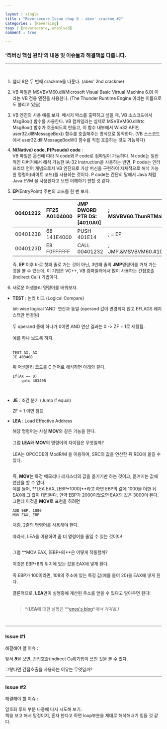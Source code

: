 ```yaml
---

layout : single
title : "Reversecore Issue chap 8 - abex' crackme #2"
categories : [Reversing]
tags : [reversecore, unsolved]
comment : true

---
```


### '리버싱 핵심 원리'의 내용 및 이슈들과 해결책을 다룹니다.


---

<br/>


1. 챕터 8은 두 번째 crackme를 다룬다. (abex' 2nd crackme)

2. VB 파일은 MSVBVM60.dll(Microsoft Visual Basic Virtual Machine 6.0) 이라는 VB 전용 엔진을 사용한다. (The Thunder Runtime Engine 이라는 이름으로도 불리고 있음)

3. VB 엔진의 사용 예를 보자. 메시지 박스를 출력하고 싶을 때, VB 소스코드에서 MsgBox() 함수를 사용한다. VB 컴파일러는 실제로 MSVBVM60.dll!rtc MsgBox() 함수가 호출되도록 만들고, 이 함수 내부에서 Win32 API인 user32.dll!MessageBox() 함수를 호출해주는 방식으로 동작한다. (VB 소스코드에서 user32.dll!MessageBoxW() 함수를 직접 호출하는 것도 가능하다)

4. **N(Native) code, P(Pseudo) code** : <br/>
  VB 파일은 옵션에 따라 N code와 P code로 컴파일이 가능하다. N code는 일반적인 디버거에서 해석 가능한 IA-32 Instruction을 사용하는 반면, P code는 인터프리터 언어 개념으로서 VB 엔진으로 가상 머신을 구현하여 자체적으로 해석 가능한 명령어(바이트 코드)를 사용하는 것이다. P code는 간단히 말해서 Java 처럼 Java EVM 을 사용한다고 보면 이해하기 편할 것 같다.

5. **EP**(EntryPoint) 주변의 코드를 한 번 보자.

	00401232 | FF25 A0104000 | JMP DWORD PTR DS:[4010A0] | ; MSVBV60.ThunRTMain
	|:------|:--------|:---------|:--------|
	00401238 | 68 141E4000 | PUSH 401E14 | ; = EP
	0040123D | E8 F0FFFFFF | CALL 00401232 | ; JMP.&MSVBVM60.#100

	즉, **EP** 이후 바로 첫째 줄로 가는 것이 아닌, 3번째 줄의 **JMP**명령어를 거쳐 가는 것을 볼 수 있는데, 이 기법은 VC++, VB 컴파일러에서 많이 사용하는 간접호출 (Indirect Call) 기법이다.


6. 새로운 어셈블리 명령어를 배워보자.

- **TEST** : 논리 비교 (Logical Compare)

  bit-wise logical 'AND' 연산과 동일 (operand 값이 변경되지 않고 EFLAGS 레지스터만 변경됨)<br/><br/>
  두 operand 중에 하나가 0이면 AND 연산 결과는 0 -> ZF = 1로 세팅됨.<br/><br/>
  예를 하나 보도록 하자.<br/><br/>

	  TEST AX, AX
	  JE 403408

  위 어셈블리 코드를 C 언어로 해석하면 아래와 같다. <br/>

	  If(AX == 0)
	      goto 403408
  <br/>
- **JE** : 조건 분기 (Jump if equal)

  ZF = 1 이면 점프

- **LEA** : Load Effective Address

  해당 명령어는 사실 **MOV**와 같은 기능을 한다. <br/><br/>
  그럼 **LEA**와 **MOV**의 명령어의 차이점은 무엇일까? <br/><br/>
  LEA는 OPCODE의 ModR/M 을 이용하여, SRC의 값을 연산한 뒤 REG에 옮길 수 있다.<br/><br/>

  즉, **MOV**는 특정 메모리나 레지스터의 값을 옮기기만 하는 것이고, 
  옮겨지는 값에 연산을 할 수 없다.<br/>
  예를 들어, **LEA EAX, [EBP+1000]**라고 하면
  EBP의 값에 1000을 더한 뒤 EAX에 그 값이 대입된다.
  만약 EBP가 2000이었으면 EAX의 값은 3000이 된다.
  그런데 이것을 **MOV**로 표현을 하려면<br/>

	  ADD EBP, 1000
	  MOV EAX, EBP

  처럼, 2줄의 명령어를 사용해야 한다.<br/><br/>
  따라서, LEA를 이용하여 좀 더 명령어를 줄일 수 있는 것이다!<br/><br/>

  그럼 **MOV EAX, [EBP+8]**은 어떻게 작동할까?<br/><br/>
  이것은 EBP+8의 위치에 있는 값을 EAX에 넣게 된다.<br/><br/>
  즉 EBP가 100이라면, 108의 주소에 있는 특정 값(예를 들어 20)을 EAX에 넣게 된다.<br/><br/>
  결론적으로, **LEA**만이 실행중에 계산된 주소를 얻을 수 있다고 알아두면 된다!<br/><br/>

  > *(**LEA**에 대한 설명은 **[enes's blog](http://enes.tistory.com/entry/MOVE와-LEA-명령의-차이점)**에서 가져옴.)*

  



<br/>


---



### Issue #1

해결해야 할 이슈 : 


앞서 ***5***을 보면, 간접호출(Indirect Call)기법이 쓰인 것을 볼 수 있다. 

그렇다면 간접호출을 사용하는 이유는 무엇일까?


---


### Issue #2

해결해야 할 이슈 : 

암호화 루프 부분 나중에 다시 시도해 보기. <br/>
책을 보고 해서 망정이지, 혼자 한다고 하면 loop부분을 제대로 해석해내기 힘들 것 같다.

